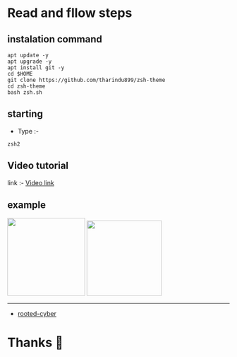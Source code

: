 # Read and fllow steps

## instalation command

```code
apt update -y
apt upgrade -y
apt install git -y
cd $HOME
git clone https://github.com/tharindu899/zsh-theme
cd zsh-theme
bash zsh.sh
```

## starting

- Type :-

 ```zsh2```
 
 ## Video tutorial

link :- [Video link](https://youtu.be/2krTPrMHG80)

 
 ## example 
 
<img src="https://raw.githubusercontent.com/tharindu899/addon/main/termux/zsh/img/zsh.jpg" width="176">
<img src="https://github.com/rooted-cyber/image-upload/raw/master/zsh2.png" width="170">

__________________________________________


- [rooted-cyber](https://github.com/rooted-cyber)
# Thanks 🙏